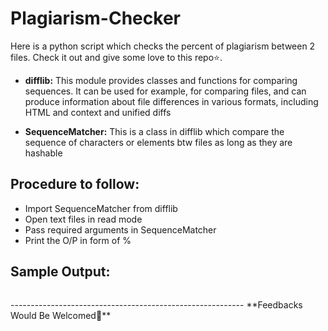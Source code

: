 # Plagiarism-Checker
Here is a python script which checks the percent of plagiarism between 2 files. Check it out and give some love to this repo⭐.

- **difflib:**
This module provides classes and functions for comparing sequences. It can be used for example, for comparing files, and can produce information about file differences in various formats, including HTML and context and unified diffs
 
- **SequenceMatcher:**
This is a class in difflib which compare the sequence of characters or elements btw files as long as they are hashable

## Procedure to follow: 
- Import SequenceMatcher from difflib
- Open text files in read mode
- Pass required arguments in SequenceMatcher
- Print the O/P in form of %
## Sample Output:
<p align="center"><img src=""></p>
----------------------------------------------------------
                                                               **Feedbacks Would Be Welcomed🙌**
